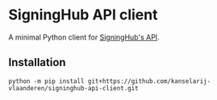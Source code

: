 # SigningHub API client

A minimal Python client for [SigningHub's API](https://manuals.keysign.eu/SigningHub-APIGuide-v4-rev1/).

## Installation

```
python -m pip install git+https://github.com/kanselarij-vlaanderen/signinghub-api-client.git
```
